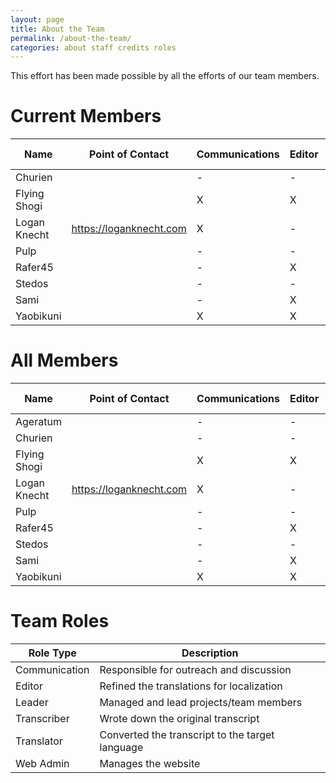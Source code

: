 ```yaml
---
layout: page
title: About the Team
permalink: /about-the-team/
categories: about staff credits roles
---
```


This effort has been made possible by all the efforts of our team members.

# Current Members

| Name          | Point of Contact        | Communications | Editor | Leader | Transcriber | Translator | Web Admin |
|---------------|-------------------------|----------------|--------|--------|-------------|------------|-----------|
| Churien       |                         | - | - | - | - | X | - |
| Flying Shogi  |                         | X | X | - | X | X | - |
| Logan Knecht  | https://loganknecht.com | X | - | - | X | X | X |
| Pulp          |                         | - | - | X | - | X | - |
| Rafer45       |                         | - | X | - | - | - | - |
| Stedos        |                         | - | - | - | - | X | - |
| Sami          |                         | - | X | - | - | - | - |
| Yaobikuni     |                         | X | X | X | X | X | - |

# All Members

| Name          | Point of Contact        | Communications | Editor | Leader | Transcriber | Translator | Web Admin |
|---------------|-------------------------|----------------|--------|--------|-------------|------------|-----------|
| Ageratum      |                         | - | - | - | X | X | - |
| Churien       |                         | - | - | - | - | X | - |
| Flying Shogi  |                         | X | X | - | X | - | - |
| Logan Knecht  | https://loganknecht.com | X | - | - | X | X | X |
| Pulp          |                         | - | - | X | - | X | - |
| Rafer45       |                         | - | X | - | - | - | - |
| Stedos        |                         | - | - | - | - | X | - |
| Sami          |                         | - | X | - | - | - | - |
| Yaobikuni     |                         | X | X | X | X | X | - |

# Team Roles

| Role Type     | Description                                     |
|---------------|-------------------------------------------------|
| Communication | Responsible for outreach and discussion         |
| Editor        | Refined the translations for localization       |
| Leader        | Managed and lead projects/team members          |
| Transcriber   | Wrote down the original transcript              |
| Translator    | Converted the transcript to the target language |
| Web Admin     | Manages the website                             |
